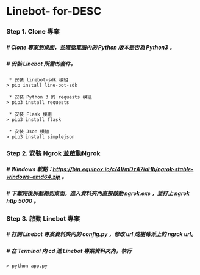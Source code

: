 # Linebot- for-DESC
### Step 1. Clone 專案
##### # Clone 專案到桌面，並確認電腦內的 Python 版本是否為 Python3 。
##### # 安裝 Linebot 所需的套件。
```
 * 安裝 linebot-sdk 模組
> pip install line-bot-sdk
```
```
 * 安裝 Python 3 的 requests 模組
> pip3 install requests
```
```
 * 安裝 Flask 模組
> pip3 install flask
```
```
 * 安裝 Json 模組
> pip3 install simplejson
```
### Step 2. 安裝 Ngrok 並啟動Ngrok

##### # Windows 載點：https://bin.equinox.io/c/4VmDzA7iaHb/ngrok-stable-windows-amd64.zip 。

##### # 下載完後解壓縮到桌面，進入資料夾內直接啟動 ngrok.exe ，並打上 ngrok http 5000 。

### Step 3. 啟動 Linebot 專案

##### # 打開 Linebot 專案資料夾內的 config.py ，修改 url 成樹莓派上的 ngrok url。

##### # 在 Terminal 內 cd 進 Linebot 專案資料夾內，執行
```
> python app.py
```

